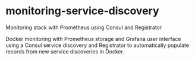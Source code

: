 # monitoring-service-discovery
 Monitoring stack with Prometheus using Consul and Registrator

Docker monitoring with Prometheus storage and Grafana user interface using a Consul service discovery and Registrator to automatically populate records from new service discoveries in Docker.
